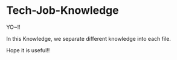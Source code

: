 # Tech-Job-Knowledge

YO~!!

In this Knowledge, we separate different knowledge into each file.

Hope it is useful!!
